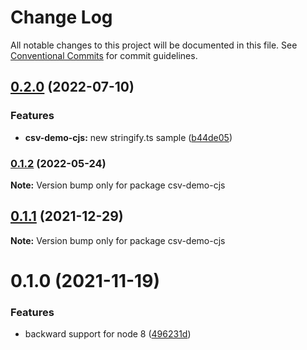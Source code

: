 # Change Log

All notable changes to this project will be documented in this file.
See [Conventional Commits](https://conventionalcommits.org) for commit guidelines.

## [0.2.0](https://github.com/adaltas/node-csv/compare/csv-demo-cjs@0.1.2...csv-demo-cjs@0.2.0) (2022-07-10)


### Features

* **csv-demo-cjs:** new stringify.ts sample ([b44de05](https://github.com/adaltas/node-csv/commit/b44de05d70b4577cdb85c4f285321eea840f8fa3))



### [0.1.2](https://github.com/adaltas/node-csv/compare/csv-demo-cjs@0.1.1...csv-demo-cjs@0.1.2) (2022-05-24)

**Note:** Version bump only for package csv-demo-cjs





## [0.1.1](https://github.com/adaltas/node-csv/compare/csv-demo-cjs@0.1.0...csv-demo-cjs@0.1.1) (2021-12-29)

**Note:** Version bump only for package csv-demo-cjs





# 0.1.0 (2021-11-19)


### Features

* backward support for node 8 ([496231d](https://github.com/adaltas/node-csv/commit/496231dfd838f0a6a72269a5a2390a4c637cef95))

